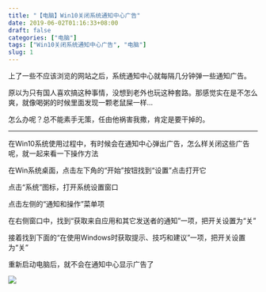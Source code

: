 ```yaml
---
title: "【电脑】Win10关闭系统通知中心广告"
date: 2019-06-02T01:16:33+08:00
draft: false
categories: ["电脑"]
tags: ["Win10关闭系统通知中心广告", "电脑"]
slug: 1
---
```




上了一些不应该浏览的网站之后，系统通知中心就每隔几分钟弹一些通知广告。

原以为只有国人喜欢搞这种事情，没想到老外也玩这种套路。那感觉实在是不怎么爽，就像喝粥的时候里面发现一颗老鼠屎一样...

怎么办呢？总不能素手无策，任由他祸害我撒，肯定是要干掉的。

---

在Win10系统使用过程中，有时候会在通知中心弹出广告，怎么样关闭这些广告呢，就一起来看一下操作方法

在Win系统桌面，点击左下角的“开始”按钮找到“设置”点击打开它

点击“系统”图标，打开系统设置窗口

点击左侧的“通知和操作”菜单项

在右侧窗口中，找到“获取来自应用和其它发送者的通知”一项，把开关设置为“关”

接着找到下面的“在使用Windows时获取提示、技巧和建议”一项，把开关设置为“关”

重新启动电脑后，就不会在通知中心显示广告了

![](https://img.1078503.org/imgs/2019/06/52c7ca651836bf33.jpg)